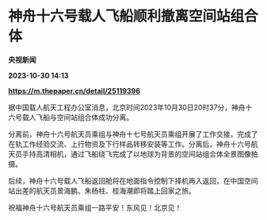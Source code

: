 # 神舟十六号载人飞船顺利撤离空间站组合体
**央视新闻**

**2023-10-30 14:13**

**https://m.thepaper.cn/detail/25119396**

据中国载人航天工程办公室消息，北京时间2023年10月30日20时37分，神舟十六号载人飞船与空间站组合体成功分离。

分离前，神舟十六号航天员乘组与神舟十七号航天员乘组开展了工作交接，完成了在轨工作经验交流、上行物资及下行样品转移安装等工作。分离后，神舟十六号航天员手持高清相机，通过飞船绕飞完成了以地球为背景的空间站组合体全景图像拍摄。

后续，神舟十六号载人飞船返回舱将在地面指令控制下择机再入返回，在中国空间站出差的航天员景海鹏、朱杨柱、桂海潮即将踏上回家之旅。

祝福神舟十六号航天员乘组一路平安！东风见！北京见！